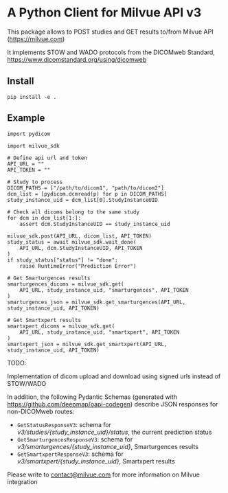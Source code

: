 # A Python Client for Milvue API v3

This package allows to POST studies and GET results to/from Milvue API (https://milvue.com)

It implements STOW and WADO protocols from the DICOMweb Standard, https://www.dicomstandard.org/using/dicomweb

## Install 

```
pip install -e .
```

## Example

```
import pydicom

import milvue_sdk

# Define api url and token
API_URL = ""
API_TOKEN = ""

# Study to process
DICOM_PATHS = ["/path/to/dicom1", "path/to/dicom2"]
dcm_list = [pydicom.dcmread(p) for p in DICOM_PATHS]
study_instance_uid = dcm_list[0].StudyInstanceUID

# Check all dicoms belong to the same study
for dcm in dcm_list[1:]:
    assert dcm.StudyInstanceUID == study_instance_uid

milvue_sdk.post(API_URL, dicom_list, API_TOKEN)
study_status = await milvue_sdk.wait_done(
    API_URL, dcm.StudyInstanceUID, API_TOKEN
)
if study_status["status"] != "done":
    raise RuntimeError("Prediction Error")

# Get Smarturgences results
smarturgences_dicoms = milvue_sdk.get(
    API_URL, study_instance_uid, "smarturgences", API_TOKEN
)
smarturgences_json = milvue_sdk.get_smarturgences(API_URL, study_instance_uid, API_TOKEN)

# Get Smartxpert results
smartxpert_dicoms = milvue_sdk.get(
    API_URL, study_instance_uid, "smartxpert", API_TOKEN
)
smartxpert_json = milvue_sdk.get_smartxpert(API_URL, study_instance_uid, API_TOKEN)
```


TODO:

Implementation of dicom upload and download using signed urls instead of STOW/WADO

In addition, the following Pydantic Schemas (generated with https://github.com/deepmap/oapi-codegen) describe JSON responses for non-DICOMweb routes:

- `GetStatusResponseV3`: schema for *v3/studies/{study_instance_uid}/status*, the current prediction status
- `GetSmarturgencesResponseV3`: schema for *v3/smarturgences/{study_instance_uid}*, Smarturgences results
- `GetSmartxpertResponseV3`: schema for *v3/smartxpert/{study_instance_uid}*, Smartxpert results



Please write to contact@milvue.com for more information on Milvue integration
